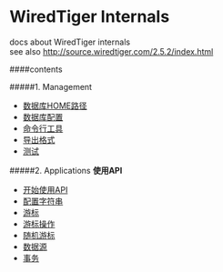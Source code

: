 WiredTiger Internals
===================
docs about WiredTiger internals  
see also <http://source.wiredtiger.com/2.5.2/index.html>

####contents

#####1. Management
- [数据库HOME路径](101_home_directory.md)
- [数据库配置](102_configuration.md)
- [命令行工具](103_command_line_utility.md)
 - [导出格式](104_dump_formats.md)
- [测试](105_testing.md)

#####2. Applications
**使用API**
- [开始使用API](201_getting_started.md)
- [配置字符串](202_configuration_strings.md)
- [游标](203_cursors.md)
 - [游标操作](204_cursor_operations.md)
 - [随机游标](205_cursor_random.md)
 - [数据源](206_data_sources.md)
- [事务](207_transactions.md)
